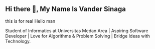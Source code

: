 ## Hi there 👋, My Name Is Vander Sinaga

this is for real Hello man

Student of Informatics at Universitas Medan Area | Aspiring Software Developer | Love for Algorithms & Problem Solving | Bridge Ideas with Technology.
